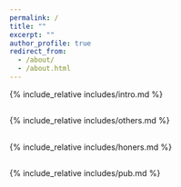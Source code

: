 ```yaml
---
permalink: /
title: ""
excerpt: ""
author_profile: true
redirect_from: 
  - /about/
  - /about.html
---
```


<span class='anchor' id='about-me'></span>
{% include_relative includes/intro.md %}

<span class='anchor' id='Educations'></span>
<h2 id="Educations"></h2>
{% include_relative includes/others.md %}

<h2 id="honors-and-awards"></h2>
{% include_relative includes/honers.md %}

<h2 id="Publications"></h2>
{% include_relative includes/pub.md %}
